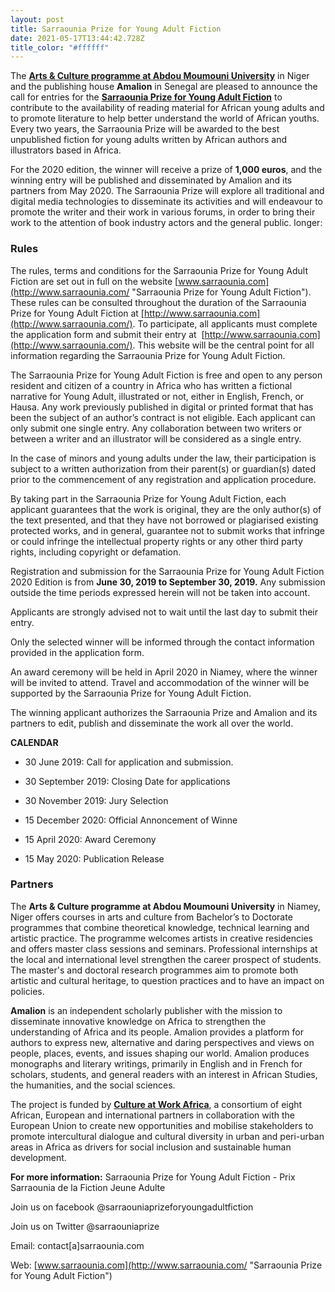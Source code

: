 ```yaml
---
layout: post
title: Sarraounia Prize for Young Adult Fiction
date: 2021-05-17T13:44:42.728Z
title_color: "#ffffff"
---
```

The **[Arts & Culture programme at Abdou Moumouni University](https://www.facebook.com/La-fili%C3%A8re-Arts-et-CultureUAM-2261231903951300/?notify_field=blurb&modal=profile_completion "Arts & Culture programme")** in Niger and the publishing house **Amalion** in Senegal are pleased to announce the call for entries for the **[Sarraounia Prize for Young Adult Fiction](http://www.sarraounia.com/ "Sarraouni Prize for Young Adult Fiction")** to contribute to the availability of reading material for African young adults and to promote literature to help better understand the world of African youths. Every two years, the Sarraounia Prize will be awarded to the best unpublished fiction for young adults written by African authors and illustrators based in Africa.

<!--more-->

For the 2020 edition, the winner will receive a prize of **1,000 euros**, and the winning entry will be published and disseminated by Amalion and its partners from May 2020. The Sarraounia Prize will explore all traditional and digital media technologies to disseminate its activities and will endeavour to promote the writer and their work in various forums, in order to bring their work to the attention of book industry actors and the general public. longer: 

### Rules

The rules, terms and conditions for the Sarraounia Prize for Young Adult Fiction are set out in full on the website [www.sarraounia.com](http://www.sarraounia.com/ "Sarraounia Prize for Young Adult Fiction"). These rules can be consulted throughout the duration of the Sarraounia Prize for Young Adult Fiction at [http://www.sarraounia.com](http://www.sarraounia.com/). To participate, all applicants must complete the application form and submit their entry at  [http://www.sarraounia.com](http://www.sarraounia.com/). This website will be the central point for all information regarding the Sarraounia Prize for Young Adult Fiction.

The Sarraounia Prize for Young Adult Fiction is free and open to any person resident and citizen of a country in Africa who has written a fictional narrative for Young Adult, illustrated or not, either in English, French, or Hausa. Any work previously published in digital or printed format that has been the subject of an author’s contract is not eligible. Each applicant can only submit one single entry. Any collaboration between two writers or between a writer and an illustrator will be considered as a single entry.

In the case of minors and young adults under the law, their participation is subject to a written authorization from their parent(s) or guardian(s) dated prior to the commencement of any registration and application procedure.

By taking part in the Sarraounia Prize for Young Adult Fiction, each applicant guarantees that the work is original, they are the only author(s) of the text presented, and that they have not borrowed or plagiarised existing protected works, and in general, guarantee not to submit works that infringe or could infringe the intellectual property rights or any other third party rights, including copyright or defamation.

Registration and submission for the Sarraounia Prize for Young Adult Fiction 2020 Edition is from **June 30, 2019 to September 30, 2019.** Any submission outside the time periods expressed herein will not be taken into account.

Applicants are strongly advised not to wait until the last day to submit their entry.

Only the selected winner will be informed through the contact information provided in the application form.

An award ceremony will be held in April 2020 in Niamey, where the winner will be invited to attend. Travel and accommodation of the winner will be supported by the Sarraounia Prize for Young Adult Fiction.

The winning applicant authorizes the Sarraounia Prize and Amalion and its partners to edit, publish and disseminate the work all over the world.

**CALENDAR**
 * 30 June 2019: Call for application and submission.

* 30 September 2019: Closing Date for applications
* 30 November 2019: Jury Selection
* 15 December 2020: Official Annoncement of Winne
* 15 April 2020: Award Ceremony
* 15 May 2020: Publication Release

### **Partners**

The **Arts & Culture programme at Abdou Moumouni University** in Niamey, Niger offers courses in arts and culture from Bachelor’s to Doctorate programmes that combine theoretical knowledge, technical learning and artistic practice. The programme welcomes artists in creative residencies and offers master class sessions and seminars. Professional internships at the local and international level strengthen the career prospect of students. The master's and doctoral research programmes aim to promote both artistic and cultural heritage, to question practices and to have an impact on policies.

**Amalion** is an independent scholarly publisher with the mission to disseminate innovative knowledge on Africa to strengthen the understanding of Africa and its people. Amalion provides a platform for authors to express new, alternative and daring perspectives and views on people, places, events, and issues shaping our world. Amalion produces monographs and literary writings, primarily in English and in French for scholars, students, and general readers with an interest in African Studies, the humanities, and the social sciences.

The project is funded by **[Culture at Work Africa](http://www.cultureatworkafrica.net/ "Culture at Work Africa")**, a consortium of eight African, European and international partners in collaboration with the European Union to create new opportunities and mobilise stakeholders to promote intercultural dialogue and cultural diversity in urban and peri-urban areas in Africa as drivers for social inclusion and sustainable human development.

**For more information:**
 Sarraounia Prize for Young Adult Fiction - Prix Sarraounia de la Fiction Jeune Adulte

Join us on facebook @sarraouniaprizeforyoungadultfiction

Join us on Twitter @sarraouniaprize

Email: contact\[a]sarraounia.com

Web: [www.sarraounia.com](http://www.sarraounia.com/ "Sarraounia Prize for Young Adult Fiction")